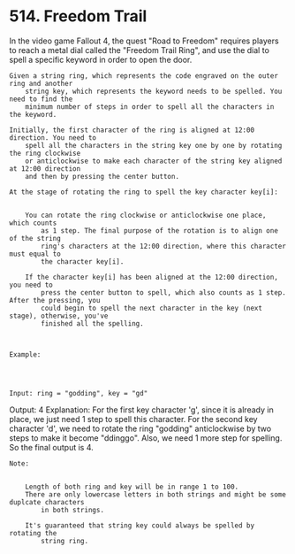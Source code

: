 # 514. Freedom Trail

In the video game Fallout 4, the quest "Road to Freedom" requires players to reach
        a metal dial called the "Freedom Trail Ring", and use the dial to spell a specific
        keyword in order to open the door.

    Given a string ring, which represents the code engraved on the outer ring and another
        string key, which represents the keyword needs to be spelled. You need to find the
        minimum number of steps in order to spell all the characters in the keyword.

    Initially, the first character of the ring is aligned at 12:00 direction. You need to
        spell all the characters in the string key one by one by rotating the ring clockwise
        or anticlockwise to make each character of the string key aligned at 12:00 direction
        and then by pressing the center button.

    At the stage of rotating the ring to spell the key character key[i]:

    
        You can rotate the ring clockwise or anticlockwise one place, which counts
            as 1 step. The final purpose of the rotation is to align one of the string
            ring's characters at the 12:00 direction, where this character must equal to
            the character key[i].
        
        If the character key[i] has been aligned at the 12:00 direction, you need to
            press the center button to spell, which also counts as 1 step. After the pressing, you
            could begin to spell the next character in the key (next stage), otherwise, you've
            finished all the spelling.
        
    

    Example:

    
     

    Input: ring = "godding", key = "gd"
Output: 4
Explanation:
For the first key character 'g', since it is already in place, we just need 1 step to spell this character.
For the second key character 'd', we need to rotate the ring "godding" anticlockwise by two steps to make it become "ddinggo".
Also, we need 1 more step for spelling.
So the final output is 4.

    Note:

    
        Length of both ring and key will be in range 1 to 100.
        There are only lowercase letters in both strings and might be some duplcate characters
            in both strings.
        
        It's guaranteed that string key could always be spelled by rotating the
            string ring.